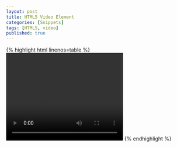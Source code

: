 ```yaml
---
layout: post
title: HTML5 Video Element
categories: [Snippets]
tags: [HTML5, video]
published: true
---
```


{% highlight html linenos=table %}
<video width="320" height="240" controls>
  <source src="movie.mp4" type="video/mp4">
  <source src="movie.ogg" type="video/ogg">
  <source src="movie.webm" type="video/webm">
</video>
{% endhighlight %}

<!--more-->